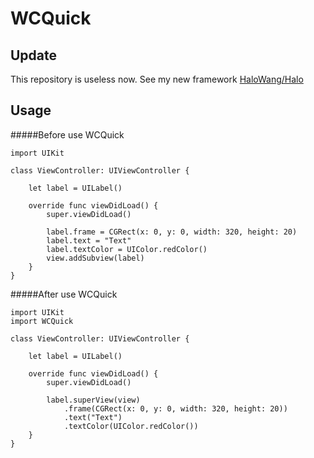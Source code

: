 # WCQuick

## Update 

This repository is useless now.
See my new framework [HaloWang/Halo](https://github.com/HaloWang/Halo)

## Usage
#####Before use WCQuick

	import UIKit

	class ViewController: UIViewController {
	
		let label = UILabel()

		override func viewDidLoad() {
			super.viewDidLoad()
		
			label.frame = CGRect(x: 0, y: 0, width: 320, height: 20)
			label.text = "Text"
			label.textColor = UIColor.redColor()
			view.addSubview(label)
		}
	}


	
#####After use WCQuick

	import UIKit
	import WCQuick

	class ViewController: UIViewController {
	
		let label = UILabel()

		override func viewDidLoad() {
			super.viewDidLoad()
			
			label.superView(view)
				.frame(CGRect(x: 0, y: 0, width: 320, height: 20))
				.text("Text")
				.textColor(UIColor.redColor())
		}
	}

